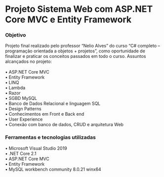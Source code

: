 <h1>Projeto Sistema Web com ASP.NET Core MVC e Entity Framework</h1>

<h3>Objetivo</h3>
Projeto final realizado pelo professor “Nelio Alves” do curso “C# completo – programação orientada a objetos + projetos”, como oportunidade de finalizar e praticar os conceitos passados em todo o curso.  Assuntos alcançados no projeto:<br>
<br>•	ASP.NET Core MVC<br>
•	Entity Framework<br>
•	LINQ<br>
•	Lambda<br>
•	Razor<br>
•	SGBD MySQL<br>
•	Banco de Dados Relacional e linguagem SQL<br>
•	Design Patterns <br>
•	Conhecimentos em Front e Back end<br>
•	User Experience<br>
•	Conexão com banco de dados, CRUD e arquitetura Web<br>

<h3>Ferramentas e tecnologias utilizadas</h3>
•	Microsoft Visual Studio 2019<br>
•	.NET Core 2.1<br>
•	ASP.NET Core MVC<br>
•	Entity Framework<br>
•	MySQL workbench community 8.0.21 winx64 <br>